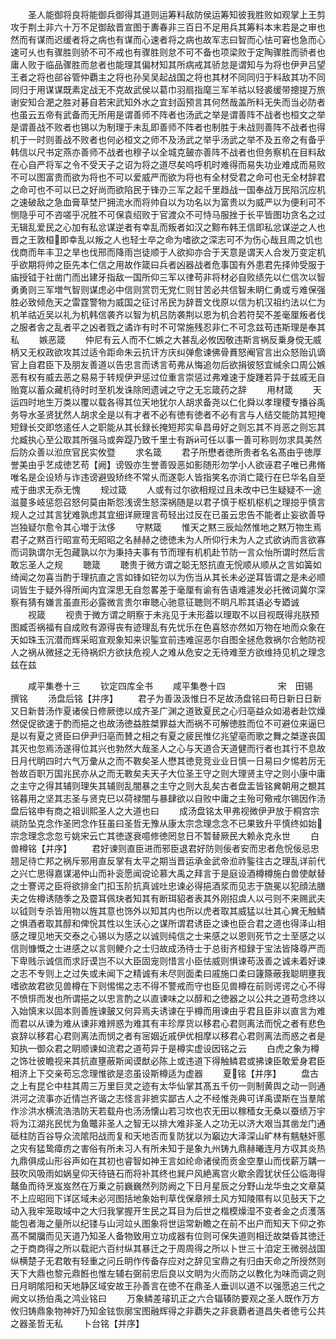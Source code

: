 <!-- { "loadSidebar": true } -->
　　圣人能御将良将能御兵御得其道则运筹料敌防侯运筹知彼我胜败如观掌上王剪攻于荆土非六十万不足御敌晋宣图于夀春非三百日不足用兵其筹料本末若是之审也然而有谋而迟缓者将之病也有谋而心速者将之病也故军志曰智而心怯可窘也急而心速可乆也有骤胜则骄不可不戒也有骤胜则怠不可不备也项梁败于定陶骤胜而骄者也庸人败于临品骤胜而怠者也能理其偏材知其所病戒其骄怠是谓知与为将也伊尹吕望王者之将也郤谷管仲覇主之将也孙吴吴起战国之将也其材不同同归于料敌其功不同同归于用谋谋既素定战无不克故武侯以葛巾羽扇指麾三军羊祜以轻裘缓带摠提万旅谢安知合淝之胜对碁自若宋武知外水之宜封函预言其何然哉盖所料无失而当必防者也虽云五帝有武备而无所用是谓善师不阵者也汤武之举是谓善阵不战者也桓文之举是谓善战不败者也锡以为制理于未乱即善师不阵者也制胜于未战则善阵不战者也得机于一时则善战不败者也何必桓文之师不及汤武之举乎汤武之举不及五帝之有备乎韩信以尺书定燕亦善师不战者也穆子以全城克皷亦善阵不战者也但务察机在目料敌在心自严将军之令不受天子之诏为将之道尽矣呜呼机时难得而易失功业难成而易败不可以图富贵而欲为将也不可以爱威严而欲为将也有全材受君之命可也无全材辞君之命可也不可以已之好尚而欲陷民于锋刅三军之起千里趋战一国奉战万民陷沉应机之速破敌之急血膏草埜尸拥流水而将帅自以为功名以为富贵以为威严以为便利可不恻隐乎可不咨嗟乎况胜不可保袁绍败于官渡众不可恃马服挫于长平皆图功贪名之过无辑乱爱民之心加有私忿谋逆者有幸乱而叛者如汉之黥布韩王信即私忿谋逆之人也晋之王敦桓即幸乱以叛之人也轻士卒之命为嗜欲之深志可不为伤心哉且周之饥也伐商而年丰卫之旱也伐邢而降雨岂徒顺于人欲抑亦合于天意是谓天人合发万变定机乎欲期将帅之臣先本仁信之用故作箴曰兵者凶器战者危事国有外患君先择帅受服于庙授钺于社凿门而出建牙指敌一国所仰三军以律苟非将材必自败绩先以仁信次以智勇勇则三军増气智则谋虑必中信则赏罚无党仁则甘苦必共信智未眀仁勇或亏难保强胜必致倾危天之雷霆警物为威国之征讨吊民为辞晋文伐原以信为机汉祖约法以仁为机羊祜近吴以礼为机韩信袭齐以智为机吕防袭荆以恩为机合若符契不差毫厘叛者伐之服者舎之乱者平之凶者戮之谲诈有时不可常施残忍非仁不可念兹苟违斯理是奉其私
　　嫉恶箴
　　仲尼有云人而不仁嫉之大甚乱必攸因敬违斯言祸反乗身傥无威柄又无权政欲攻其过适令距命朱云抗讦方庆纠弹愈谏佛骨蕡怒阉官言出众怒贻讥谪官上自君臣下及朋友善道以告忠言而诱言苟弗从悔追勿后欲捐彼怒宜缄余口周公嫉恶有权有威去恶之易易于转规伊尹惩过位重言崇惩过弗难速于旋踵若异于兹戚无自贻寛以蓄众藏机待时时至机发诛除罔遗诫之守之无忘箴药之辞
　　用材箴
　　天运四时地生万类以覆以载各得其位天地犹尔人胡求备尧以仁化舜以孝理稷专播谷禹务导水圣贤犹然人胡求全是以有才者不必有徳有徳者不必有言与人结交能防其短掩短録长交即悠逺任人之职能从其长録长掩短邦实阜昌毋好之则忘其不肖恶之则忘其允臧执心至公取其所强马或奔踶乃致千里士有跅可任以事一善可称则勿求具美然后防众善以涖庶官民实攸暨
　　求名箴
　　君子所懋者徳所贵者名名髙由乎徳厚誉美由乎艺成徳艺苟【阙】谤毁亦生誉善毁恶如影随形勿学小人欲诬君子唯已弗脩唯名是企设矫与诈违谤避毁矫终不常乆而遂彰人皆指笑名亦消亡箴行在巳华名自至戒于曲求无忝无愧
　　规过箴
　　人或有过尔欲相规过且未改中已生疑疑不一途滋蔓多岐惩怨召怒何莫由斯怨浅谤生怒深祸随是以君子慎于枢机枢机之理搃乎慎言规人之过其言犹难孰虑其宜细详厥理言苟轻出过反在已虽云忠告不能者止妄欲善导岂独疑尔愈令其心増于汰侈
　　守黙箴
　　惟天之黙三辰灿然惟地之黙万物生焉君子之黙百行昭宣苟无昭昭之名赫赫之徳徳未为人所仰行未为人之式欲讷而言欲寡而词孰谓尔无包藏孰以尔为秉持夫事有节而理有机机赴节防一言众怡所谓时然后言敢忘圣人之规
　　聴箴
　　聴贵于微方谓之聪无怒抗直无恱顺从顺从之言如簧如绮闻之勿喜当酌于理抗直之言如锋如铓勿以为伤当从其长未必逆耳皆谓之是未必顺词皆生于疑外得所闻内宜深思无自忽畧差于毫厘有谕有告语难遽发必托微词冀尔深察有猜有嫌言虽直形必露微言贵尔审聴心驰意征聴则不眀凡聆其语必专廼诚
　　视箴
　　视贵于微方谓之眀察于未兆见于未形葢以理取不以目视既得兆朕预图臧否祸福有自成败有源得丧有迹理乱有先忧乐在色喜怒亦然如万物在地而众象在天如珠玉沉潜而辉采昭宣观象知来识鍳宜前违难逭恶尔自图全拯危救祸尔合勉防视人之祸从微拯之无待祸炽方欲扶危视人之难从危安之无待难至方欲维持见机之理念兹在兹

　　咸平集巻十三
　　钦定四库全书
　　咸平集巻十四　　　　　　宋　田锡　撰铭
　　汤盘后铭【并序】
　　君子为善汲汲惟日不足故汤盘铭曰苟日新日日新又日新昔汤作夏诸侯日修厥徳以成齐圣广渊之道致夏民之心归亳益众如渴者赴饮燥然促促欲速于酌而挹之也故汤徳益胜桀罪益大而祸不可解徳胜而位不可避位来逼巳是以有夏之贤臣曰伊尹归亳而賛之相之有夏之疲民惟亿兆望亳而歌之舞之桀遂丧国其灭也忽焉汤遂得位其兴也勃然大哉圣人之心与天道合天道健而行者也其行不息故日月代眀四时六气万彚从之而不斁矣圣人懋其徳竞竞业业日慎一日易曰夕惕若厉无咎故百职万国兆民亦从之而无斁矣夫天子大位圣王守之则大理贤主守之则小康中庸之主守之得其辅则理失其辅则乱闇暴之主守之则大乱矣古者盘盂皆铭兾朝用之覩其铭暮用之坚其志圣与贤克巳以荷禄闇与暴肆欲以自败中庸之主殆可儆戒尔锡因作汤盘后铭申有商之祖训熙圣人之大道也曰
　　成汤盘铭太甲弗视微伊尹放于桐宫宗祧防坠克念作圣罔念作狂虽曰圣哲无豫从康太宗念理念念不已果致升平慎终如始宗念理念念忽亏姚宋云亡其徳遂衰噫修徳罔怠日不暂替厥民大赖永克永世
　　白兽樽铭【并序】
　　君好谏则直臣进而邪臣退君好防则佞者安而忠者危恱佞忌忠翘足待亡邦之祸斥邪用直反掌有太平之期当晋运承金武帝涖祚鍳往古之理乱详前代之兴亡思得嘉谋渴仲山而补衮愿闻谠论慕大禹之拜言于是庭设酒樽樽施白兽使献替之士謇谔之臣将欲排金门扣玉阶抗真诚吐忠谏必得挹酒浆而见志于旒冕以犯顔法膳夫之佐樽诱随季之及霤耳佩玦者知其有断珥貂者表其外刚招虞人以弓则不来赐武夫以钺则专杀皆用物以旌其意也饰外以知其内也所以虎者取其威猛以壮其心兾无触鳞之惧酒者取其醇和俾恱其性以生沃心之谋所谓君诱臣之谏也臣合君之道也得泽山相感之理见地天交泰之心锡以为感之以诚则纯信之士来感之以恩则死节之士至感之以信则慷慨之士进感之以言则鲠介之士归故成汤待士于总街齐桓録于宝法皆降尊严而下卑贱示诚信而求訏谟岂不以大臣固宠则惜言小臣怯威则惧谏苟汲善之诚未着好谏之志不专则上之过失或未闻下之精诚有未尽则面柔曰戚施口柔曰籧篨蔽我聪眀壅我嗜欲故君欲见兽樽在下则惕惕之志不得不警戒而守也臣见兽樽在前则谔谔之心不得不愤悱而发也所谓挹之以忠言酌之以直谏味之以醇和之徳器之以公共之道苟念终以入始慎末以固本则善旌谏皷又何异焉夫诱谏在乎樽而用谏由乎君且臣非以直言为难而君以从谏为难从谏非难辨惑为难其有丰珍厚货以移君心君则离法而恱之者有悲色哀辞以移君心君则离法而悯之者有宻姻近戚伊优相摩以移君心君则离法而惑之者是知执一御众君之眀顺谏如流君之道苟异于是樽实虚设因铭之云
　　白虎之象为樽之饰壮彼瞻视来其抗直壅蔽斯闻谟猷必陈上或违道下得触鳞君或拂谏臣敢爱身君臣相济上下交亲苟忘念理惟欲是恣虽设斯樽适为虚器
　　夏铭【并序】
　　盘古之上有昆仑中柱其周三万里巨灵之迹有太华仙掌其髙五千仞一则制黄舆之动一则通洪河之流事亦近情岂齐谐之志怪言非摭实鄙古人之不经惟尧典可详禹谟斯在当羣隂作沴洪水横流浩浩防天若载舟也汤汤懐山若习坎也农无田以稼穑女无桑以蚕绩万宇将为江湖兆民忧为鱼鼈非圣人之智无以排大难非圣人之功无以济大艰当其凿龙门通砥柱防百谷导众流隂阳战而复和天地否而复防犹以为竆边大泽深山旷林有魑魅奸慝之灾有猛鸷瘴疠之害俗有所未习人有所未知于是象九州铸九鼎赫曦连月方収其炎热九鼎俱成山形谷声如在其初也睿智如神王言如纶命诸侯而贡金空羣山而伐薪万韝一鼓吹风吸雨如娲皇仰天待链石而将补其终也巽户风絶离宫火歇余霞犹状任公临海得鼇鱼而待烹岌岌然在万乗之前巍巍然列防阙之下日月星辰之分野山龙华虫之文章莫不上应昭囘下详区域未必河图括地象始判草伐保章辨土风方知陵隰有以见鼔天下之动入我牢笼取域中之大归我掌握开生民之耳目为后世之楷模燥湿不变者金之贞濩落能包者海之量所以纪镂与山河竝乆图象将世运常新瞻之在前不出户而知天下仰之弥髙不闚牖而见天道乃知圣人备物致用立功成器有位则可保失道则相迁故桀昏其徳迁之于商商得之所以载祀六百纣纵其暴迁之于周周得之所以卜世三十洎定王微弱战国纵横楚子无君敢有轻重之问丘眀作传备存应对之辞见宝鼎之有归由天命之所授然则天下大鼎也黎元鼎餁也惟左辅右弼前忠后良以文眀为火而防之以教化为味而调之则日月眀隂阳和天地静区域安故王孙善言在徳不在鼎圣人垂训以道不以强愿追三代之阙文以扬伯禹之鸿业铭曰
　　万象鳞差璿玑正之六合辐辏防要观之圣人既作万方攸归铸鼎象物神奸乃知金铉恢廓宝图融辉得之非覇失之非衰覇者道昌失者徳亏公共之器圣哲无私
　　卜台铭【并序】

